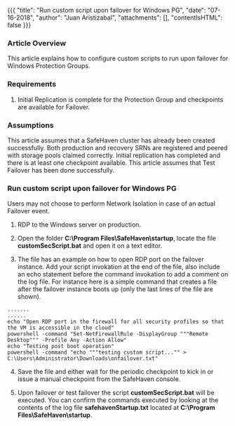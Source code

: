 {{{
  "title": "Run custom script upon failover for Windows PG",
  "date": "07-16-2018",
  "author": "Juan Aristizabal",
  "attachments": [],
  "contentIsHTML": false
}}}

### Article Overview
This article explains how to configure custom scripts to run upon failover for Windows Protection Groups.

### Requirements
1. Initial Replication is complete for the Protection Group and checkpoints are available for Failover.

### Assumptions
This article assumes that a SafeHaven cluster has already been created successfully. Both production and recovery SRNs are registered and peered with storage pools claimed correctly. Initial replication has completed and there is at least one checkpoint available. This article assumes that Test Failover has been done successfully.

### Run custom script upon failover for Windows PG
Users may not choose to perform Network Isolation in case of an actual Failover event.

1. RDP to the Windows server on production.

2. Open the folder **C:\Program Files\SafeHaven\startup**, locate the file  **customSecScript.bat** and open it on a text editor. 

3. The file has an example on how to open RDP port on the failover instance. Add your script invokation at the end of the file, also include an echo statement before the command invokation to add a comment on the log file. For instance here is a simple command that creates a file after the failover instance boots up (only the last lines of the file are shown).

```batch
.......
......
echo "Open RDP port in the firewall for all security profiles so that the VM is accessible in the cloud"
powershell -command "Set-NetFirewallRule -DisplayGroup """Remote Desktop""" -Profile Any -Action Allow"
echo "Testing post boot operation"
powershell -command "echo """testing custom script..."" > C:\Users\Administrator\Downloads\onfailover.txt" 
```


4. Save the file and either wait for the periodic checkpoint to kick in or issue a manual checkpoint from the SafeHaven console. 

5. Upon failover or test failover the script **customSecScript.bat** will be executed. You can confirm the commands executed by looking at the contents of the log file **safehavenStartup.txt** located at **C:\Program Files\SafeHaven\startup**.
